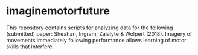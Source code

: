 # imaginemotorfuture
This repository contains scripts for analyzing data for the following (submitted) paper:  Sheahan, Ingram, Zalalyte &amp; Wolpert (2018). Imagery of movements immediately following performance allows learning of motor skills that interfere.

